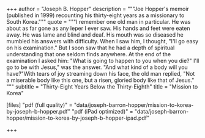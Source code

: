 +++
author = "Joseph B. Hopper"
description = """Joe Hopper's memoir (published in 1999) recounting his thirty-eight years as a missionary to South Korea."""
quote = """I remember one old man in particular. He was about as far gone as any leper I ever saw. His hands and feet were eaten away. He was lame and blind and deaf. His mouth was so diseased he mumbled his answers with difficulty. When I saw him, I thought, "I'll go easy on his examination." But I soon saw that he had a depth of spiritual understanding that one seldom finds anywhere. At the end of the examination I asked him: "What is going to happen to you when you die?" I'll go to be with Jesus," was the answer. "And what kind of a body will you have?"With tears of joy streaming down his face, the old man replied, "Not a miserable body like this one, but a risen, gloried body like that of Jesus." """
subtitle = "Thirty-Eight Years Below the Thirty-Eighth"
title = "Mission to Korea"

[files]
"pdf (full quality)" = "data/joseph-barron-hopper/mission-to-korea-by-joseph-b-hopper.pdf"
"pdf (iPad optimized)" = "data/joseph-barron-hopper/mission-to-korea-by-joseph-b-hopper-ipad.pdf"

+++